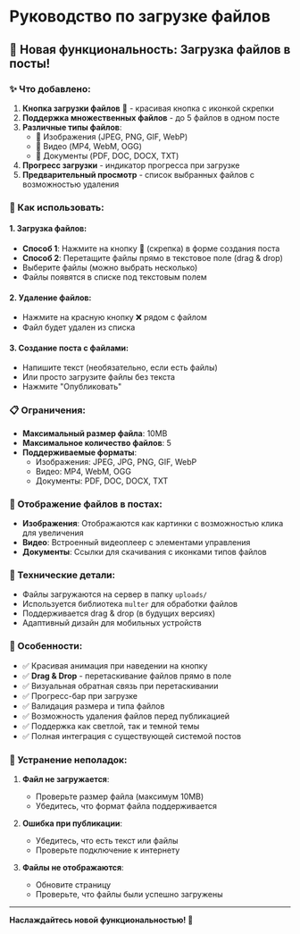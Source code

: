 # Руководство по загрузке файлов

## 🎉 Новая функциональность: Загрузка файлов в посты!

### ✨ Что добавлено:

1. **Кнопка загрузки файлов** 📎 - красивая кнопка с иконкой скрепки
2. **Поддержка множественных файлов** - до 5 файлов в одном посте
3. **Различные типы файлов**:
   - 📸 Изображения (JPEG, PNG, GIF, WebP)
   - 🎥 Видео (MP4, WebM, OGG)
   - 📄 Документы (PDF, DOC, DOCX, TXT)
4. **Прогресс загрузки** - индикатор прогресса при загрузке
5. **Предварительный просмотр** - список выбранных файлов с возможностью удаления

### 🚀 Как использовать:

#### 1. Загрузка файлов:
- **Способ 1**: Нажмите на кнопку 📎 (скрепка) в форме создания поста
- **Способ 2**: Перетащите файлы прямо в текстовое поле (drag & drop)
- Выберите файлы (можно выбрать несколько)
- Файлы появятся в списке под текстовым полем

#### 2. Удаление файлов:
- Нажмите на красную кнопку ❌ рядом с файлом
- Файл будет удален из списка

#### 3. Создание поста с файлами:
- Напишите текст (необязательно, если есть файлы)
- Или просто загрузите файлы без текста
- Нажмите "Опубликовать"

### 📋 Ограничения:

- **Максимальный размер файла**: 10MB
- **Максимальное количество файлов**: 5
- **Поддерживаемые форматы**:
  - Изображения: JPEG, JPG, PNG, GIF, WebP
  - Видео: MP4, WebM, OGG
  - Документы: PDF, DOC, DOCX, TXT

### 🎨 Отображение файлов в постах:

- **Изображения**: Отображаются как картинки с возможностью клика для увеличения
- **Видео**: Встроенный видеоплеер с элементами управления
- **Документы**: Ссылки для скачивания с иконками типов файлов

### 🔧 Технические детали:

- Файлы загружаются на сервер в папку `uploads/`
- Используется библиотека `multer` для обработки файлов
- Поддерживается drag & drop (в будущих версиях)
- Адаптивный дизайн для мобильных устройств

### 🎯 Особенности:

- ✅ Красивая анимация при наведении на кнопку
- ✅ **Drag & Drop** - перетаскивание файлов прямо в поле
- ✅ Визуальная обратная связь при перетаскивании
- ✅ Прогресс-бар при загрузке
- ✅ Валидация размера и типа файлов
- ✅ Возможность удаления файлов перед публикацией
- ✅ Поддержка как светлой, так и темной темы
- ✅ Полная интеграция с существующей системой постов

### 🐛 Устранение неполадок:

1. **Файл не загружается**:
   - Проверьте размер файла (максимум 10MB)
   - Убедитесь, что формат файла поддерживается

2. **Ошибка при публикации**:
   - Убедитесь, что есть текст или файлы
   - Проверьте подключение к интернету

3. **Файлы не отображаются**:
   - Обновите страницу
   - Проверьте, что файлы были успешно загружены

---

**Наслаждайтесь новой функциональностью! 🎉**

